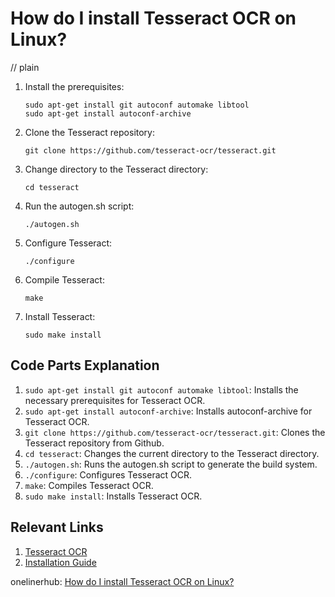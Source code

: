 # How do I install Tesseract OCR on Linux?
// plain

1. Install the prerequisites:
    ```
    sudo apt-get install git autoconf automake libtool
    sudo apt-get install autoconf-archive
    ```
2. Clone the Tesseract repository:
    ```
    git clone https://github.com/tesseract-ocr/tesseract.git
    ```
3. Change directory to the Tesseract directory:
    ```
    cd tesseract
    ```
4. Run the autogen.sh script:
    ```
    ./autogen.sh
    ```
5. Configure Tesseract:
    ```
    ./configure
    ```
6. Compile Tesseract:
    ```
    make
    ```
7. Install Tesseract:
    ```
    sudo make install
    ```

## Code Parts Explanation
1. `sudo apt-get install git autoconf automake libtool`: Installs the necessary prerequisites for Tesseract OCR.
2. `sudo apt-get install autoconf-archive`: Installs autoconf-archive for Tesseract OCR.
3. `git clone https://github.com/tesseract-ocr/tesseract.git`: Clones the Tesseract repository from Github.
4. `cd tesseract`: Changes the current directory to the Tesseract directory.
5. `./autogen.sh`: Runs the autogen.sh script to generate the build system.
6. `./configure`: Configures Tesseract OCR.
7. `make`: Compiles Tesseract OCR.
8. `sudo make install`: Installs Tesseract OCR.

## Relevant Links
1. [Tesseract OCR](https://github.com/tesseract-ocr/tesseract)
2. [Installation Guide](https://github.com/tesseract-ocr/tesseract/wiki/Compiling#linux)

onelinerhub: [How do I install Tesseract OCR on Linux?](https://onelinerhub.com/tesseract-ocr/how-do-i-install-tesseract-ocr-on-linux)